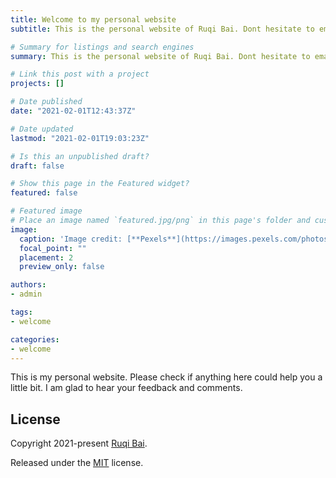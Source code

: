 ```yaml
---
title: Welcome to my personal website
subtitle: This is the personal website of Ruqi Bai. Dont hesitate to email me if you have any comments about me or my website.

# Summary for listings and search engines
summary: This is the personal website of Ruqi Bai. Dont hesitate to email me if you have any comments about me or my website.

# Link this post with a project
projects: []

# Date published
date: "2021-02-01T12:43:37Z"

# Date updated
lastmod: "2021-02-01T19:03:23Z"

# Is this an unpublished draft?
draft: false

# Show this page in the Featured widget?
featured: false

# Featured image
# Place an image named `featured.jpg/png` in this page's folder and customize its options here.
image:
  caption: 'Image credit: [**Pexels**](https://images.pexels.com/photos/5598288/pexels-photo-5598288.jpeg?auto=compress&cs=tinysrgb&dpr=3&h=750&w=1260)'
  focal_point: ""
  placement: 2
  preview_only: false

authors:
- admin

tags:
- welcome

categories:
- welcome
---
```


This is my personal website. Please check if anything here could help you a little bit. I am glad to hear your feedback and comments. 

## License

Copyright 2021-present [Ruqi Bai](https://ruqibai.netlify.com/).

Released under the [MIT](https://github.com/wowchemy/wowchemy-hugo-modules/blob/master/LICENSE.md) license.
